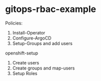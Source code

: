 # gitops-rbac-example


Policies:

1. Install-Operator
2. Configure-ArgoCD
3. Setup-Groups and add users

openshift-setup
1. Create users
2. Create groups and map-users
3. Setup Roles
